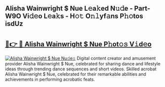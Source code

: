## Alisha Wainwright $ Nue L𝚎a𝚔ed N𝚞𝚍e - Part-W9O Vi𝚍𝚎o L𝚎a𝚔s - H𝚘𝚝 O𝚗𝚕yf𝚊ns P𝚑𝚘tos isdUz

# <h2><a href="http://kf0upbp.oniu.top/?m=Alisha+Wainwright+%24+Nue">🔗👉 🔴 Alisha Wainwright $ Nue P𝚑ot𝚘𝚜 V𝚒d𝚎o</a></h2>

[![Alisha Wainwright $ Nue Nu𝚍e𝚜](https://i.imgur.com/0qMVB7G.gif)](http://kf0upbp.oniu.top/?m=Alisha+Wainwright+%24+Nue)
Digital content creator and amusement provider Alisha Wainwright $ Nue, celebrated for sharing dance and lifestyle ideas through trending dance sequences and short videos. Skilled acrobat Alisha Wainwright $ Nue, celebrated for their remarkable abilities and achievements in performing acrobatic feats.  
